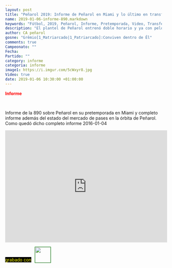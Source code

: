 ```yaml
---
layout: post
title: "Peñarol 2019: Informe de Peñarol en Miami y lo último en transferencias, altas, bajas"
name: 2019-01-06-informe-890.markdown
keywords: "Fútbol, 2019, Peñarol, Informe, Pretemporada, Video, Transferencias, Altas y Bajas"
description: "El plantel de Peñarol entrenó doble horario y ya con pelota, por otra parte la 890 repasa el mercado de pases y su estado en el mundo Peñarol!"
author: CA peñarol
gosne: "Grêmio[1_Matriarcado|1_Patriarcado]:Conviven dentro de Êl"
comments: true
Campeonato: ""
Fecha:
Partido: ""
category: informe
categoria: informe
image1: https://i.imgur.com/5cWxyr8.jpg
Video: true
date: 2019-01-06 10:30:00 +01:00:00
---
```

<!---https://i.imgur.com/6AhlLin.png
Campeonato: <span>{{ page.Campeonato }}</span><br>
Fecha: <span>{{ page.Fecha }}</span><br>
Encuentro: <span>{{ page.Partido }}</span><br>-->
<span style="color:red;font-weight:bold;">Informe</span>

<br>

Informe de la 890 sobre Peñarol en su pretemporada en Miami y completo informe además del estado del mercado de pases en la órbita de Peñarol. Como quedó dicho completo informe 2016-01-04
<br>

<iframe width="521" height="360" src="https://www.youtube.com/embed/44VuJ6wYmdc" frameborder="0" allow="accelerometer; autoplay; encrypted-media; gyroscope; picture-in-picture" allowfullscreen></iframe>

<span style="color:yellow;background:black;margin-top:0px;">grabado con</span> <a href="http://ffmpeg.org"><img src="{{ site.url }}/images/ffmpeg.png" width="50px" style="border:1px solid green;vertical-align: sub;margin-left:7px;"></a>
